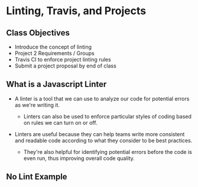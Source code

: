 # Linting, Travis, and Projects

## Class Objectives
+ Introduce the concept of linting
+ Project 2 Requirements / Groups
+ Travis CI to enforce project linting rules
+ Submit a project proposal by end of class

## What is a Javascript Linter
+ A linter is a tool that we can use to analyze our code for potential errors as we're writing it.
  * Linters can also be used to enforce particular styles of coding based on rules we can turn on or off.
  
+ Linters are useful because they can help teams write more consistent and readable code according to what they consider to be best practices.
  * They're also helpful for identifying potential errors before the code is even run, thus improving overall code quality.
  
## No Lint Example